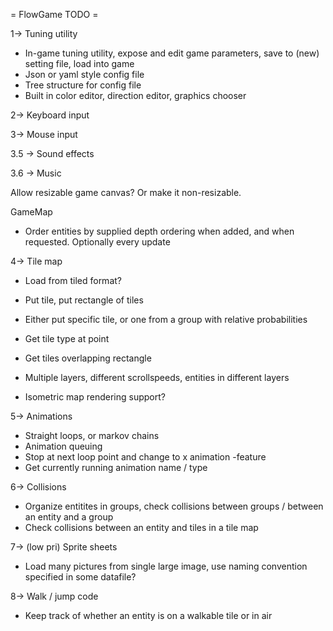 = FlowGame TODO =

1-> Tuning utility
* In-game tuning utility, expose and edit game parameters, save to (new) setting file, load into game
* Json or yaml style config file
* Tree structure for config file
* Built in color editor, direction editor, graphics chooser


2-> Keyboard input


3-> Mouse input


3.5 -> Sound effects

3.6 -> Music


Allow resizable game canvas?  Or make it non-resizable.

GameMap
* Order entities by supplied depth ordering when added, and when requested.  Optionally every update

4-> Tile map
* Load from tiled format?
* Put tile, put rectangle of tiles
* Either put specific tile, or one from a group with relative probabilities
* Get tile type at point
* Get tiles overlapping rectangle
* Multiple layers, different scrollspeeds, entities in different layers

* Isometric map rendering support?




5-> Animations
* Straight loops, or markov chains
* Animation queuing
* Stop at next loop point and change to x animation -feature
* Get currently running animation name / type


6-> Collisions
* Organize entitites in groups, check collisions between groups / between an entity and a group
* Check collisions between an entity and tiles in a tile map


7-> (low pri) Sprite sheets
* Load many pictures from single large image, use naming convention specified in some datafile?


8-> Walk / jump code
* Keep track of whether an entity is on a walkable tile or in air






